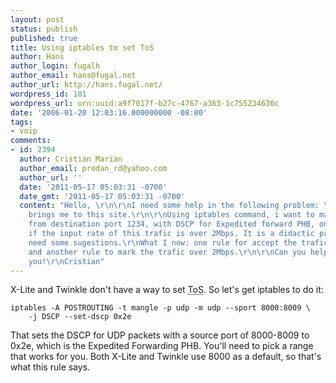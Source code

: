 ```yaml
---
layout: post
status: publish
published: true
title: Using iptables to set ToS
author: Hans
author_login: fugalh
author_email: hans@fugal.net
author_url: http://hans.fugal.net/
wordpress_id: 101
wordpress_url: urn:uuid:a9f7017f-b27c-4767-a363-1c755234630c
date: '2006-01-20 12:03:16.000000000 -08:00'
tags:
- voip
comments:
- id: 2394
  author: Cristian Marian
  author_email: prodan_rd@yahoo.com
  author_url: ''
  date: '2011-05-17 05:03:31 -0700'
  date_gmt: '2011-05-17 05:03:31 -0700'
  content: "Hello, \r\n\r\nI need some help in the following problem: \r\nAll my search
    brings me to this site.\r\n\r\nUsing iptables command, i want to mark udp traffic
    from destination port 1234, with DSCP for Expedited forward PHB, on a linux router,
    if the input rate of this trafic is over 2Mbps. It is a didactic problem and I
    need some sugestions.\r\nWhat I now: one rule for accept the trafic &lt;=2Mbp
    and another rule to mark the trafic over 2Mbps.\r\n\r\nCan you help me please?\r\nThank
    you!\r\nCristian"
---
```

<p>X-Lite and Twinkle don't have a way to set <acronym title="Type of
Service">ToS</acronym>. So let's get iptables to do it:</p>

<pre><code>iptables -A POSTROUTING -t mangle -p udp -m udp --sport 8000:8009 \
    -j DSCP --set-dscp 0x2e
</code></pre>

<p>That sets the DSCP for UDP packets with a source port of 8000-8009 to 0x2e,
which is the Expedited Forwarding PHB. You'll need to pick a range that works
for you. Both X-Lite and Twinkle use 8000 as a default, so that's what this
rule says.</p>
